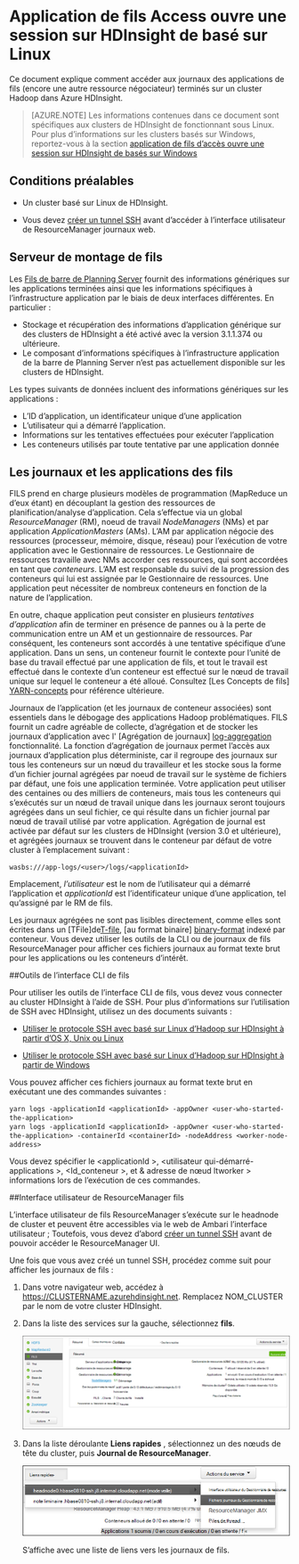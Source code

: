 <properties
    pageTitle="Application de fils d’Hadoop Access se connecte basé sur Linux de HDInsight | Microsoft Azure"
    description="Découvrez comment accéder aux journaux d’application fils sur un cluster basé sur Linux HDInsight (Hadoop) à l’aide de la ligne de commande et un navigateur web."
    services="hdinsight"
    documentationCenter=""
    tags="azure-portal"
    authors="Blackmist" 
    manager="jhubbard"
    editor="cgronlun"/>

<tags
    ms.service="hdinsight"
    ms.workload="big-data"
    ms.tgt_pltfrm="na"
    ms.devlang="na"
    ms.topic="article"
    ms.date="10/21/2016"
    ms.author="larryfr"/>

# <a name="access-yarn-application-logs-on-linux-based-hdinsight"></a>Application de fils Access ouvre une session sur HDInsight de basé sur Linux 

Ce document explique comment accéder aux journaux des applications de fils (encore une autre ressource négociateur) terminés sur un cluster Hadoop dans Azure HDInsight.

> [AZURE.NOTE] Les informations contenues dans ce document sont spécifiques aux clusters de HDInsight de fonctionnant sous Linux. Pour plus d’informations sur les clusters basés sur Windows, reportez-vous à la section [application de fils d’accès ouvre une session sur HDInsight de basés sur Windows](hdinsight-hadoop-access-yarn-app-logs.md)

## <a name="prerequisites"></a>Conditions préalables

* Un cluster basé sur Linux de HDInsight.

* Vous devez [créer un tunnel SSH](hdinsight-linux-ambari-ssh-tunnel.md) avant d’accéder à l’interface utilisateur de ResourceManager journaux web.

## <a name="YARNTimelineServer"></a>Serveur de montage de fils

Les [Fils de barre de Planning Server](http://hadoop.apache.org/docs/r2.4.0/hadoop-yarn/hadoop-yarn-site/TimelineServer.html) fournit des informations génériques sur les applications terminées ainsi que les informations spécifiques à l’infrastructure application par le biais de deux interfaces différentes. En particulier :

* Stockage et récupération des informations d’application générique sur des clusters de HDInsight a été activé avec la version 3.1.1.374 ou ultérieure.
* Le composant d’informations spécifiques à l’infrastructure application de la barre de Planning Server n’est pas actuellement disponible sur les clusters de HDInsight.

Les types suivants de données incluent des informations génériques sur les applications :

* L’ID d’application, un identificateur unique d’une application
* L’utilisateur qui a démarré l’application.
* Informations sur les tentatives effectuées pour exécuter l’application
* Les conteneurs utilisés par toute tentative par une application donnée

## <a name="YARNAppsAndLogs"></a>Les journaux et les applications des fils

FILS prend en charge plusieurs modèles de programmation (MapReduce un d’eux étant) en découplant la gestion des ressources de planification/analyse d’application. Cela s’effectue via un global *ResourceManager* (RM), noeud de travail *NodeManagers* (NMs) et par application *ApplicationMasters* (AMs). L’AM par application négocie des ressources (processeur, mémoire, disque, réseau) pour l’exécution de votre application avec le Gestionnaire de ressources. Le Gestionnaire de ressources travaille avec NMs accorder ces ressources, qui sont accordées en tant que *conteneurs*. L’AM est responsable du suivi de la progression des conteneurs qui lui est assignée par le Gestionnaire de ressources. Une application peut nécessiter de nombreux conteneurs en fonction de la nature de l’application.

En outre, chaque application peut consister en plusieurs *tentatives d’application* afin de terminer en présence de pannes ou à la perte de communication entre un AM et un gestionnaire de ressources. Par conséquent, les conteneurs sont accordés à une tentative spécifique d’une application. Dans un sens, un conteneur fournit le contexte pour l’unité de base du travail effectué par une application de fils, et tout le travail est effectué dans le contexte d’un conteneur est effectué sur le nœud de travail unique sur lequel le conteneur a été alloué. Consultez [Les Concepts de fils] [ YARN-concepts] pour référence ultérieure.

Journaux de l’application (et les journaux de conteneur associées) sont essentiels dans le débogage des applications Hadoop problématiques. FILS fournit un cadre agréable de collecte, d’agrégation et de stocker les journaux d’application avec l' [Agrégation de journaux] [ log-aggregation] fonctionnalité. La fonction d’agrégation de journaux permet l’accès aux journaux d’application plus déterministe, car il regroupe des journaux sur tous les conteneurs sur un nœud du travailleur et les stocke sous la forme d’un fichier journal agrégées par noeud de travail sur le système de fichiers par défaut, une fois une application terminée. Votre application peut utiliser des centaines ou des milliers de conteneurs, mais tous les conteneurs qui s’exécutés sur un nœud de travail unique dans les journaux seront toujours agrégées dans un seul fichier, ce qui résulte dans un fichier journal par nœud de travail utilisé par votre application. Agrégation de journal est activée par défaut sur les clusters de HDInsight (version 3.0 et ultérieure), et agrégées journaux se trouvent dans le conteneur par défaut de votre cluster à l’emplacement suivant :

    wasbs:///app-logs/<user>/logs/<applicationId>

Emplacement, *l’utilisateur* est le nom de l’utilisateur qui a démarré l’application et *applicationId* est l’identificateur unique d’une application, tel qu’assigné par le RM de fils.

Les journaux agrégées ne sont pas lisibles directement, comme elles sont écrites dans un [TFile]de[T-file], [au format binaire] [ binary-format] indexé par conteneur. Vous devez utiliser les outils de la CLI ou de journaux de fils ResourceManager pour afficher ces fichiers journaux au format texte brut pour les applications ou les conteneurs d’intérêt. 

##<a name="yarn-cli-tools"></a>Outils de l’interface CLI de fils

Pour utiliser les outils de l’interface CLI de fils, vous devez vous connecter au cluster HDInsight à l’aide de SSH. Pour plus d’informations sur l’utilisation de SSH avec HDInsight, utilisez un des documents suivants :

- [Utiliser le protocole SSH avec basé sur Linux d’Hadoop sur HDInsight à partir d’OS X, Unix ou Linux](hdinsight-hadoop-linux-use-ssh-unix.md)

- [Utiliser le protocole SSH avec basé sur Linux d’Hadoop sur HDInsight à partir de Windows](hdinsight-hadoop-linux-use-ssh-windows.md)
    
Vous pouvez afficher ces fichiers journaux au format texte brut en exécutant une des commandes suivantes :

    yarn logs -applicationId <applicationId> -appOwner <user-who-started-the-application>
    yarn logs -applicationId <applicationId> -appOwner <user-who-started-the-application> -containerId <containerId> -nodeAddress <worker-node-address>
    
Vous devez spécifier le &lt;applicationId >, &lt;utilisateur qui-démarré-applications >, &lt;Id_conteneur >, et & adresse de nœud ltworker > informations lors de l’exécution de ces commandes.

##<a name="yarn-resourcemanager-ui"></a>Interface utilisateur de ResourceManager fils

L’interface utilisateur de fils ResourceManager s’exécute sur le headnode de cluster et peuvent être accessibles via le web de Ambari l’interface utilisateur ; Toutefois, vous devez d’abord [créer un tunnel SSH](hdinsight-linux-ambari-ssh-tunnel.md) avant de pouvoir accéder le ResourceManager UI.

Une fois que vous avez créé un tunnel SSH, procédez comme suit pour afficher les journaux de fils :

1. Dans votre navigateur web, accédez à https://CLUSTERNAME.azurehdinsight.net. Remplacez NOM_CLUSTER par le nom de votre cluster HDInsight.

2. Dans la liste des services sur la gauche, sélectionnez __fils__.

    ![Service de fils sélectionné](./media/hdinsight-hadoop-access-yarn-app-logs-linux/yarnservice.png)

3. Dans la liste déroulante __Liens rapides__ , sélectionnez un des nœuds de tête du cluster, puis __Journal de ResourceManager__.

    ![Linnks rapide de fils](./media/hdinsight-hadoop-access-yarn-app-logs-linux/yarnquicklinks.png)
    
    S’affiche avec une liste de liens vers les journaux de fils.

[YARN-timeline-server]:http://hadoop.apache.org/docs/r2.4.0/hadoop-yarn/hadoop-yarn-site/TimelineServer.html
[log-aggregation]:http://hortonworks.com/blog/simplifying-user-logs-management-and-access-in-yarn/
[T-file]:https://issues.apache.org/jira/secure/attachment/12396286/TFile%20Specification%2020081217.pdf
[binary-format]:https://issues.apache.org/jira/browse/HADOOP-3315
[YARN-concepts]:http://hortonworks.com/blog/apache-hadoop-yarn-concepts-and-applications/
